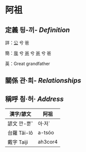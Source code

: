 # 阿祖
## 定義 딍-끼- _Definition_
詳：[公](member8.md) 兮 爸

簡：[我](member1.md) 兮 [爸](member2.md) 兮 [爸](member8.md) 兮 爸

英：Great grandfather

## 關係 관·희- _Relationships_

## 稱呼 칑·허· _Address_

漢字/諺文 | 阿祖
--- | ---
諺文 깐-뿐ˆ | 아·저ˊ
台羅 Tâi-lô | a-tsóo
戴字 Taiji | ah3cor4


